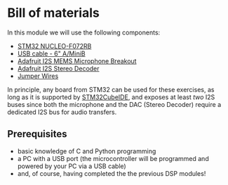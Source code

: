 # Bill of materials

In this module we will use the following components:

* [STM32 NUCLEO-F072RB](https://www.st.com/en/evaluation-tools/nucleo-f072rb.html)
* [USB cable - 6" A/MiniB](https://www.adafruit.com/product/899)
* [Adafruit I2S MEMS Microphone Breakout](https://www.adafruit.com/product/3421)
* [Adafruit I2S Stereo Decoder](https://www.adafruit.com/product/3678)
* [Jumper Wires](https://www.adafruit.com/product/266)

In principle, any board from STM32 can be used for these exercises, as long as it is supported by [STM32CubeIDE](https://www.st.com/en/development-tools/stm32cubeide.html), and exposes at least _two_ I2S buses since both the microphone and the DAC \(Stereo Decoder\) require a dedicated I2S bus for audio transfers.

## Prerequisites

* basic knowledge of C and Python programming
* a PC with a USB port \(the microcontroller will be programmed and powered by your PC via a USB cable\)
* and, of course, having completed the the previous DSP modules!  

